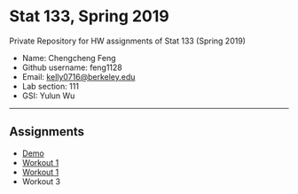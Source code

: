 # Stat 133, Spring 2019

Private Repository for HW assignments of Stat 133 (Spring 2019)

- Name: Chengcheng Feng
- Github username: feng1128
- Email: kelly0716@berkeley.edu
- Lab section: 111
- GSI: Yulun Wu

-----

## Assignments

- [Demo](demo)
- [Workout 1](workout01)
- [Workout 1](workout02)
- Workout 3


